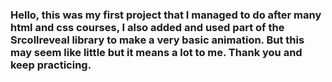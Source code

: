  <h3 class="ola">Hello, this was my first project that I managed to do after many html and css courses, I also added and used part of the Srcollreveal library to make a very basic animation. But this may seem like little but it means a lot to me. Thank you and keep practicing.</h3>
